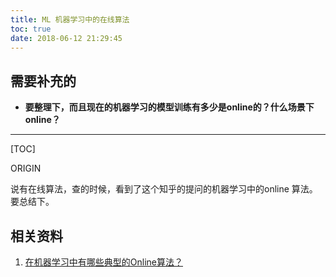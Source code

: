 ```yaml
---
title: ML 机器学习中的在线算法
toc: true
date: 2018-06-12 21:29:45
---
```

## 需要补充的


  * **要整理下，而且现在的机器学习的模型训练有多少是online的？什么场景下 online？**

* * *

[TOC]

ORIGIN

说有在线算法，查的时候，看到了这个知乎的提问的机器学习中的online 算法。要总结下。





















## 相关资料

1. [在机器学习中有哪些典型的Online算法？](https://www.zhihu.com/question/28025036)
